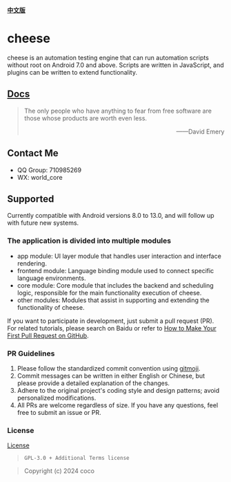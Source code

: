 **[中文版](README_CN.md)**
# cheese
cheese is an automation testing engine that can run automation scripts without root on Android 7.0 and above. Scripts are written in JavaScript, and plugins can be written to extend functionality.

## [Docs](https://cheese.codeocean.net)

> The only people who have anything to fear from free software are those whose products are worth even less.
>
> <p align="right">——David Emery</p>

## Contact Me

- QQ Group: 710985269
- WX: world_core

## Supported

Currently compatible with Android versions 8.0 to 13.0, and will follow up with future new systems.


### The application is divided into multiple modules

- app module: UI layer module that handles user interaction and interface rendering.
- frontend module: Language binding module used to connect specific language environments.
- core module: Core module that includes the backend and scheduling logic, responsible for the main functionality execution of cheese.
- other modules: Modules that assist in supporting and extending the functionality of cheese.

If you want to participate in development, just submit a pull request (PR). For related tutorials, please search on Baidu or refer to [How to Make Your First Pull Request on GitHub](https://chinese.freecodecamp.org/news/how-to-make-your-first-pull-request-on-github/).

### PR Guidelines

1. Please follow the standardized commit convention using [gitmoji](https://www.npmjs.com/package/gitmoji-cli).
2. Commit messages can be written in either English or Chinese, but please provide a detailed explanation of the changes.
3. Adhere to the original project's coding style and design patterns; avoid personalized modifications.
4. All PRs are welcome regardless of size. If you have any questions, feel free to submit an issue or PR.

### License

[License](LICENSE.txt)

> ```
> GPL-3.0 + Additional Terms license
> ```

> Copyright (c) 2024 coco
